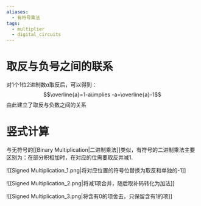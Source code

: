```yaml
---
aliases:
  - 有符号乘法
tags:
  - multiplier
  - digital_circuits
---
```

# 取反与负号之间的联系

对1个1位2进制数$a$取反后，可以得到：
$$\overline{a}=1-a\implies -a=\overline{a}-1$$
由此建立了取反与负数之间的关系

# 竖式计算

与无符号的[[Binary Multiplication|二进制乘法]]类似，有符号的二进制乘法主要区别为：在部分积相加时，在对应的位需要取反并减1.

![[Signed Multiplication_1.png|将对应位置的符号位替换为取反和单独的-1]]

![[Signed Multiplication_2.png|将减1项合并，随后取补码转化为加法]]

![[Signed Multiplication_3.png|将含有0的项舍去，只保留含有1的项]]
